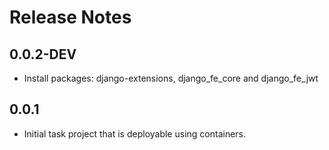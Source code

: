 # Release Notes

## 0.0.2-DEV

- Install packages: django-extensions, django_fe_core and django_fe_jwt

## 0.0.1

- Initial task project that is deployable using containers.
